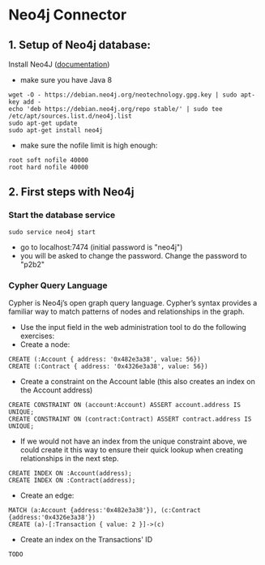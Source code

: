 # Neo4j Connector

## 1. Setup of Neo4j database:

Install Neo4J ([documentation](https://neo4j.com/docs/operations-manual/current/installation/linux/debian/))
- make sure you have Java 8

```console
wget -O - https://debian.neo4j.org/neotechnology.gpg.key | sudo apt-key add -
echo 'deb https://debian.neo4j.org/repo stable/' | sudo tee /etc/apt/sources.list.d/neo4j.list
sudo apt-get update
sudo apt-get install neo4j
```

- make sure the nofile limit is high enough:
```console
root soft nofile 40000
root hard nofile 40000
```

## 2. First steps with Neo4j
### Start the database service
```console
sudo service neo4j start
```

- go to localhost:7474 (initial password is "neo4j")
- you will be asked to change the password. Change the password to "p2b2"


### Cypher Query Language
Cypher is Neo4j’s open graph query language. Cypher’s syntax provides a familiar way to match patterns of nodes and relationships in the graph.
- Use the input field in the web administration tool to do the following exercises:
- Create a node:
```console
CREATE (:Account { address: '0x482e3a38', value: 56})
CREATE (:Contract { address: '0x4326e3a38', value: 56})
```

- Create a constraint on the Account lable (this also creates an index on the Account address)
```console
CREATE CONSTRAINT ON (account:Account) ASSERT account.address IS UNIQUE;
CREATE CONSTRAINT ON (contract:Contract) ASSERT contract.address IS UNIQUE;
```

- If we would not have an index from the unique constraint above, we could create it this way to ensure their quick lookup when creating relationships in the next step.
```console
CREATE INDEX ON :Account(address);
CREATE INDEX ON :Contract(address);
```

- Create an edge:
```console
MATCH (a:Account {address:'0x482e3a38'}), (c:Contract {address:'0x4326e3a38'})
CREATE (a)-[:Transaction { value: 2 }]->(c)
```

- Create an index on the Transactions' ID
```console
TODO
```